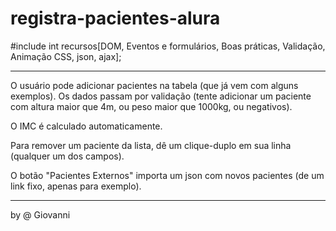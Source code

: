 # registra-pacientes-alura

#include <javascript>
int recursos[DOM, Eventos e formulários, Boas práticas, Validação, Animação CSS, json, ajax];

---------------

O usuário pode adicionar pacientes na tabela (que já vem com alguns exemplos). Os dados passam por validação (tente adicionar um paciente com altura maior que 4m, ou peso maior que 1000kg, ou negativos).

O IMC é calculado automaticamente.

Para remover um paciente da lista, dê um clique-duplo em sua linha (qualquer um dos campos).

O botão "Pacientes Externos" importa um json com novos pacientes (de um link fixo, apenas para exemplo).

---------------
by @ Giovanni
